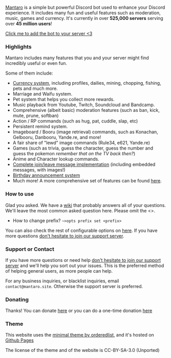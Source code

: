 [Mantaro](https://github.com/Mantaro/MantaroBot) is a simple but powerful Discord bot used to enhance your Discord experience. It includes many fun and useful features such as moderation, music, games and currency. It's currently in over **525,000 servers** serving over **45 million users**!

[Click me to add the bot to your server <3](https://add.mantaro.site)

### Highlights

Mantaro includes many features that you and your server might find incredibly useful or even fun. 

Some of them include: 

- [Currency system](https://github.com/Mantaro/MantaroBot/wiki/Currency-101), including profiles, dailies, mining, chopping, fishing, pets and much more.
- Marriage and Waifu system.
- Pet system that helps you collect more rewards.
- Music playback from Youtube, Twitch, Soundcloud and Bandcamp.
- Comprehensive (albeit basic) moderation features (such as ban, kick, mute, prune, softban)
- Action / RP commands (such as hug, pat, cuddle, slap, etc)
- Persistent remind system.
- Imageboard / Booru (image retrieval) commands, such as Konachan, Gelbooru, Danbooru, Yande.re, and more!
- A fair share of "lewd" image commands (Rule34, e621, Yande.re)
- Games (such as trivia, guess the character, guess the number and guess the pokemon *remember that on the TV back then?*)
- Anime and Character lookup commands.
- [Complete join/leave message implementation](https://github.com/Mantaro/MantaroBot/wiki/Welcome-and-Leave-Messages-tutorial) (including embedded messages, with images!)
- [Birthday announcement system](https://github.com/Mantaro/MantaroBot/wiki/Birthday-101)
- Much more! A more comprehensive set of features can be found [here](https://mantaro.site/features.html).


### How to use

Glad you asked. We have a [wiki](https://github.com/Mantaro/MantaroBot/wiki) that probably answers all of your questions. We'll leave the most common asked question here. Please omit the <>.

- How to change prefix? `~>opts prefix set <prefix>`

You can also check the rest of configurable options on [here](https://github.com/Mantaro/MantaroBot/wiki/Configuration). If you have more questions [don't hesitate to join our support server](https://support.mantaro.site).

### Support or Contact

If you have more questions or need help [don't hesitate to join our support server](https://support.mantaro.site) and we'll help you sort out your issues. This is the preferred method of helping general users, as more people can help. 

For any business inquiries, or blacklist inquiries, email `contact@mantaro.site`. Otherwise the support server is preferred.

### Donating

Thanks! You can donate [here](https://www.patreon.com/mantaro) or you can do a one-time donation [here](https://www.paypal.me/kodemantaro)

### Theme

This website uses the [minimal theme by orderedlist](https://github.com/orderedlist/minimal), and it's hosted on [Github Pages](https://github.com/Mantaro/mantaro.github.io)

The license of the theme and of the website is CC-BY-SA-3.0 (Unported)
